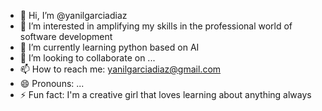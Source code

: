 - 👋 Hi, I’m @yanilgarciadiaz
- 👀 I’m interested in amplifying my skills in the professional world of software development
- 🌱 I’m currently learning python based on AI
- 💞️ I’m looking to collaborate on ...
- 📫 How to reach me: yanilgarciadiaz@gmail.com
- 😄 Pronouns: ...
- ⚡ Fun fact: I'm a creative girl that loves learning about anything always
<!---
yanilgarciadiaz/yanilgarciadiaz is a ✨ special ✨ repository because its `README.md` (this file) appears on your GitHub profile.
You can click the Preview link to take a look at your changes.
--->
